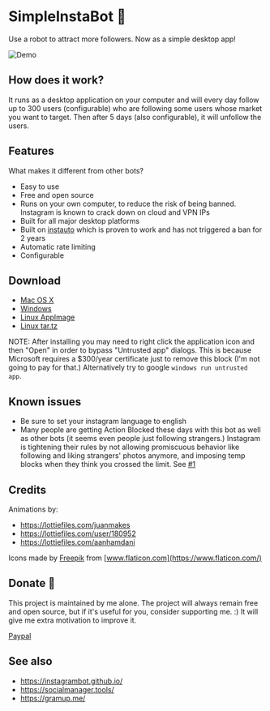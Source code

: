 # SimpleInstaBot 🤖

Use a robot to attract more followers. Now as a simple desktop app!

![Demo](https://github.com/mifi/SimpleInstaBot/raw/master/screenshot.jpg)

## How does it work?

It runs as a desktop application on your computer and will every day follow up to 300 users (configurable) who are following some users whose market you want to target. Then after 5 days (also configurable), it will unfollow the users.

## Features

What makes it different from other bots?

- Easy to use
- Free and open source
- Runs on your own computer, to reduce the risk of being banned. Instagram is known to crack down on cloud and VPN IPs
- Built for all major desktop platforms
- Built on [instauto](https://github.com/mifi/instauto) which is proven to work and has not triggered a ban for 2 years
- Automatic rate limiting
- Configurable

## Download

- [Mac OS X](https://github.com/mifi/SimpleInstaBot/releases/latest/download/SimpleInstaBot-mac.dmg)
- [Windows](https://github.com/mifi/SimpleInstaBot/releases/latest/download/SimpleInstaBot-win.exe)
- [Linux AppImage](https://github.com/mifi/SimpleInstaBot/releases/latest/download/SimpleInstaBot-linux.AppImage)
- [Linux tar.tz](https://github.com/mifi/SimpleInstaBot/releases/latest/download/SimpleInstaBot-linux.tar.bz2)

NOTE: After installing you may need to right click the application icon and then "Open" in order to bypass "Untrusted app" dialogs. This is because Microsoft requires a $300/year certificate just to remove this block (I'm not going to pay for that.) Alternatively try to google `windows run untrusted app`.

## Known issues

- Be sure to set your instagram language to english
- Many people are getting Action Blocked these days with this bot as well as other bots (it seems even people just following strangers.) Instagram is tightening their rules by not allowing promiscuous behavior like following and liking strangers' photos anymore, and imposing temp blocks when they think you crossed the limit. See [#1](https://github.com/mifi/SimpleInstaBot/issues/1)

## Credits

Animations by:
- https://lottiefiles.com/juanmakes
- https://lottiefiles.com/user/180952
- https://lottiefiles.com/aanhamdani

Icons made by [Freepik](https://www.flaticon.com/authors/freepik) from [www.flaticon.com](https://www.flaticon.com/)

## Donate 🙈

This project is maintained by me alone. The project will always remain free and open source, but if it's useful for you, consider supporting me. :) It will give me extra motivation to improve it.

[Paypal](https://paypal.me/mifino)

## See also
- https://instagrambot.github.io/
- https://socialmanager.tools/
- https://gramup.me/
